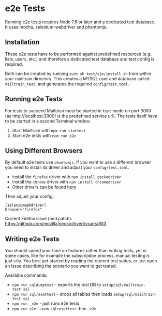 # e2e Tests

Running e2e tests requires Node 7.6 or later and a dedicated test database. It uses mocha, selenium-webdriver and phantomjs.

## Installation

These e2e tests have to be performed against predefined resources (e.g. lists, users, etc.) and therefore a dedicated test database and test config is required.

Both can be created by running `sudo sh test/e2e/install.sh` from within your mailtrain directory. This creates a MYSQL user and database called `mailtrain_test`, and generates the required `config/test.toml`.

## Running e2e Tests

For tests to succeed Mailtrian must be started in `test` mode on port 3000 (as http://localhost:3000/ is the predefined service url). The tests itself have to be started in a second Terminal window.

1. Start Mailtrain with `npm run startest`
2. Start e2e tests with `npm run e2e`

## Using Different Browsers

By default e2e tests use `phantomjs`. If you want to use a different browser you need to install its driver and adjust your `config/test.toml`.

* Install the `firefox` driver with `npm install geckodriver`
* Install the `chrome` driver with `npm install chromedriver`
* Other drivers can be found [here](https://seleniumhq.github.io/selenium/docs/api/javascript/)

Then adjust your config:

```
[seleniumwebdriver]
browser="firefox"
```

Current Firefox issue (and patch): https://github.com/mozilla/geckodriver/issues/683

## Writing e2e Tests

You should spend your time on features rather than writing tests, yet in some cases, like for example the subscription process, manual testing is just silly. You best get started by reading the current test suites, or just open an issue describing the scenario you want to get tested.

Available commands:

* `npm run sqldumptest` - exports the test DB to `setup/sql/mailtrain-test.sql`
* `npm run sqlresettest` - drops all tables then loads `setup/sql/mailtrain-test.sql`
* `npm run _e2e` - just runs e2e tests
* `npm run e2e` - runs `sqlresettest` then `_e2e`
